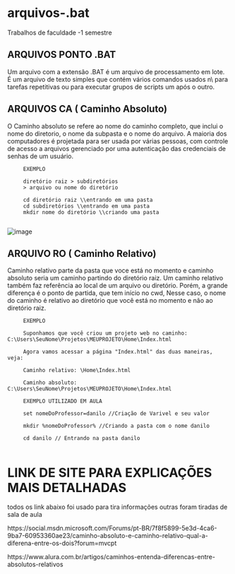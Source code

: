 # arquivos-.bat
Trabalhos de faculdade -1 semestre
## ARQUIVOS PONTO .BAT
<p> Um arquivo com a extensão .BAT é um arquivo de processamento em lote. É um arquivo de texto simples que contém vários comandos usados n\ para tarefas repetitivas ou para executar grupos de scripts um após o outro.


## ARQUIVOS CA ( Caminho Absoluto) 
<p>O Caminho absoluto se refere ao nome do caminho completo, que inclui o nome do diretorio, o nome da subpasta e o nome do arquivo. A maioria dos computadores é projetada para ser usada por várias pessoas, com controle de acesso a arquivos gerenciado por uma autenticação das credenciais de senhas de um usuário. 

````
     EXEMPLO

     diretório raiz > subdiretórios  
     > arquivo ou nome do diretório
     
     cd diretório raiz \\entrando em uma pasta
     cd subdiretórios \\entrando em uma pasta 
     mkdir nome do diretório \\criando uma pasta
  
````
![image](https://user-images.githubusercontent.com/73085812/229312204-ec169011-1582-4136-8ed4-ad1665865721.png)


## ARQUIVO RO ( Caminho Relativo)
<P>Caminho relativo parte da pasta que voce está no momento e caminho absoluto seria um caminho partindo do diretório raiz.
Um caminho relativo também faz referência ao local de um arquivo ou diretório. Porém, a grande diferença é o ponto de partida, que tem início no cwd, Nesse caso, o nome do caminho é relativo ao diretório que você está no momento e não ao diretório raiz.

````
     EXEMPLO

     Suponhamos que você criou um projeto web no caminho: C:\Users\SeuNome\Projetos\MEUPROJETO\Home\Index.html

     Agora vamos acessar a página "Index.html" das duas maneiras, veja:

     Caminho relativo: \Home\Index.html

     Caminho absoluto: C:\Users\SeuNome\Projetos\MEUPROJETO\Home\Index.html
     
     EXEMPLO UTILIZADO EM AULA
     
     set nomeDoProfessor=danilo //Criação de Varivel e seu valor
     
     mkdir %nomeDoProfessor% //Criando a pasta com o nome danilo 
     
     cd danilo // Entrando na pasta danilo
     

````

# LINK DE SITE PARA EXPLICAÇÕES MAIS DETALHADAS
<p> todos os link abaixo foi usado para tira informações outras foram tiradas de sala de aula


<p> https://social.msdn.microsoft.com/Forums/pt-BR/7f8f5899-5e3d-4ca6-9ba7-60953360ae23/caminho-absoluto-e-caminho-relativo-qual-a-diferena-entre-os-dois?forum=mvcpt

<p> https://www.alura.com.br/artigos/caminhos-entenda-diferencas-entre-absolutos-relativos
